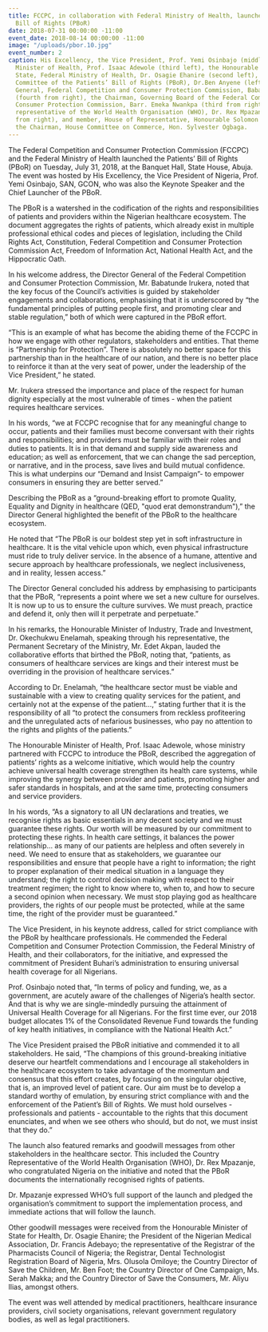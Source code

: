 ```yaml
---
title: FCCPC, in collaboration with Federal Ministry of Health, launches Patients’
  Bill of Rights (PBoR)
date: 2018-07-31 00:00:00 -11:00
event_date: 2018-08-14 00:00:00 -11:00
image: "/uploads/pbor.10.jpg"
event_number: 2
caption: His Excellency, the Vice President, Prof. Yemi Osinbajo (middle), the Honourable
  Minister of Health, Prof. Isaac Adewole (third left), the Honourable Minister of
  State, Federal Ministry of Health, Dr. Osagie Ehanire (second left), Chairman, Technical
  Committee of the Patients’ Bill of Rights (PBoR), Dr.Ben Anyene (left), the Director
  General, Federal Competition and Consumer Protection Commission, Babatunde Irukera
  (fourth from right), the Chairman, Governing Board of the Federal Competition and
  Consumer Protection Commission, Barr. Emeka Nwankpa (third from right), the country
  representative of the World Health Organisation (WHO), Dr. Rex Mpazanje (second
  from right), and member, House of Representative, Honourable Solomon Maren, representing
  the Chairman, House Committee on Commerce, Hon. Sylvester Ogbaga.
---
```


The Federal Competition and Consumer Protection Commission (FCCPC) and the Federal Ministry of Health launched the Patients’ Bill of Rights (PBoR) on Tuesday, July 31, 2018, at the Banquet Hall, State House, Abuja. The event was hosted by His Excellency, the Vice President of Nigeria, Prof. Yemi Osinbajo, SAN, GCON, who was also the Keynote Speaker and the Chief Launcher of the PBoR. 

The PBoR is a watershed in the codification of the rights and responsibilities of patients and providers within the Nigerian healthcare ecosystem. The document aggregates the rights of patients, which already exist in multiple professional ethical codes and pieces of legislation, including the Child Rights Act, Constitution, Federal Competition and Consumer Protection Commission Act, Freedom of Information Act, National Health Act, and the Hippocratic Oath.

In his welcome address, the Director General of the Federal Competition and Consumer Protection Commission, Mr. Babatunde Irukera, noted that the key focus of the Council’s activities is guided by stakeholder engagements and collaborations, emphasising that it is underscored by “the fundamental principles of putting people first, and promoting clear and stable regulation,” both of which were captured in the PBoR effort. 

“This is an example of what has become the abiding theme of the FCCPC in how we engage with other regulators, stakeholders and entities. That theme is “Partnership for Protection”. There is absolutely no better space for this partnership than in the healthcare of our nation, and there is no better place to reinforce it than at the very seat of power, under the leadership of the Vice President,” he stated. 

Mr. Irukera stressed the importance and place of the respect for human dignity especially at the most vulnerable of times - when the patient requires healthcare services. 

In his words, “we at FCCPC recognise that for any meaningful change to occur, patients and their families must become conversant with their rights and responsibilities; and providers must be familiar with their roles and duties to patients.  It is in that demand and supply side awareness and education; as well as enforcement, that we can change the sad perception, or narrative, and in the process, save lives and build mutual confidence.  This is what underpins our “Demand and Insist Campaign”- to empower consumers in ensuring they are better served.”     

Describing the PBoR as a “ground-breaking effort to promote Quality, Equality and Dignity in healthcare (QED, "quod erat demonstrandum"),” the Director General highlighted the benefit of the PBoR to the healthcare ecosystem. 

He noted that “The PBoR is our boldest step yet in soft infrastructure in healthcare.  It is the vital vehicle upon which, even physical infrastructure must ride to truly deliver service. In the absence of a humane, attentive and secure approach by healthcare professionals, we neglect inclusiveness, and in reality, lessen access.”  

The Director General concluded his address by emphasising to participants that the PBoR, “represents a point where we set a new culture for ourselves. It is now up to us to ensure the culture survives. We must preach, practice and defend it, only then will it perpetrate and perpetuate.”

In his remarks, the Honourable Minister of Industry, Trade and Investment, Dr. Okechukwu Enelamah, speaking through his representative, the Permanent Secretary of the Ministry, Mr. Edet Akpan, lauded the collaborative efforts that birthed the PBoR, noting that, “patients, as consumers of healthcare services are kings and their interest must be overriding in the provision of healthcare services.” 

According to Dr. Enelamah, “the healthcare sector must be viable and sustainable with a view to creating quality services for the patient, and certainly not at the expense of the patient…,” stating further that it is the responsibility of all “to protect the consumers from reckless profiteering and the unregulated acts of nefarious businesses, who pay no attention to the rights and plights of the patients.”

The Honourable Minister of Health, Prof. Isaac Adewole, whose ministry partnered with FCCPC to introduce the PBoR, described the aggregation of patients’ rights as a welcome initiative, which would help the country achieve universal health coverage strengthen its health care systems, while improving the synergy between provider and patients, promoting higher and safer standards in hospitals, and at the same time, protecting consumers and service providers. 

In his words, “As a signatory to all UN declarations and treaties, we recognise rights as basic essentials in any decent society and we must guarantee these rights. Our worth will be measured by our commitment to protecting these rights.  In health care settings, it balances the power relationship… as many of our patients are helpless and often severely in need. We need to ensure that as stakeholders, we guarantee our responsibilities and ensure that people have a right to information; the right to proper explanation of their medical situation in a language they understand; the right to control decision making with respect to their treatment regimen; the right to know where to, when to, and how to secure a second opinion when necessary. We must stop playing god as healthcare providers, the rights of our people must be protected, while at the same time, the right of the provider must be guaranteed.” 

The Vice President, in his keynote address, called for strict compliance with the PBoR by healthcare professionals. He commended the Federal Competition and Consumer Protection Commission, the Federal Ministry of Health, and their collaborators, for the initiative, and expressed the commitment of President Buhari’s administration to ensuring universal health coverage for all Nigerians.  

Prof. Osinbajo noted that, “In terms of policy and funding, we, as a government, are acutely aware of the challenges of Nigeria’s health sector. And that is why we are single-mindedly pursuing the attainment of Universal Health Coverage for all Nigerians. For the first time ever, our 2018 budget allocates 1% of the Consolidated Revenue Fund towards the funding of key health initiatives, in compliance with the National Health Act.”

The Vice President praised the PBoR initiative and commended it to all stakeholders. He said, “The champions of this ground-breaking initiative deserve our heartfelt commendations and I encourage all stakeholders in the healthcare ecosystem to take advantage of the momentum and consensus that this effort creates, by focusing on the singular objective, that is, an improved level of patient care. Our aim must be to develop a standard worthy of emulation, by ensuring strict compliance with and the enforcement of the Patient’s Bill of Rights. We must hold ourselves - professionals and patients - accountable to the rights that this document enunciates, and when we see others who should, but do not, we must insist that they do.” 

The launch also featured remarks and goodwill messages from other stakeholders in the healthcare sector. This included the Country Representative of the World Health Organisation (WHO), Dr. Rex Mpazanje, who congratulated Nigeria on the initiative and noted that the PBoR documents the internationally recognised rights of patients. 

Dr. Mpazanje expressed WHO’s full support of the launch and pledged the organisation’s commitment to support the implementation process, and immediate actions that will follow the launch. 

Other goodwill messages were received from the Honourable Minister of State for Health, Dr. Osagie Ehanire; the President of the Nigerian Medical Association, Dr. Francis Adebayo; the representative of the Registrar of the Pharmacists Council of Nigeria; the Registrar, Dental Technologist Registration Board of Nigeria, Mrs. Olusola Omiloye; the Country Director of Save the Children, Mr. Ben Foot; the Country Director of One Campaign, Ms. Serah Makka; and the Country Director of Save the Consumers, Mr. Aliyu Ilias, amongst others. 

The event was well attended by medical practitioners, healthcare insurance providers, civil society organisations, relevant government regulatory bodies, as well as legal practitioners. 
